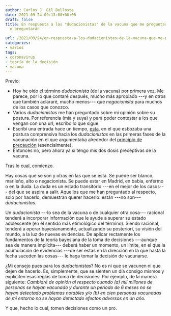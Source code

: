 ```yaml
---
author: Carlos J. Gil Bellosta
date: 2021-09-24 09:13:00+00:00
draft: false
title: En respuesta a los "dudacionistas" de la vacuna que me preguntaron, preguntan
  o preguntarán

url: /2021/09/24/en-respuesta-a-los-dudacionistas-de-la-vacuna-que-me-preguntaron-preguntan-o-preguntaran/
categories:
- varios
tags:
- coronavirus
- teoría de la decisión
- vacuna
---
```


Previo:

  * Hoy he oído el término _dudacionista_ (de la vacuna) por primera vez. Me parece, por lo que contaré después, mucho más apropiado ---y en otros que también aclararé, mucho menos--- que _negacionista_ para muchos de los casos que conozco.
  * Varios _dudacionistas_ me han preguntado sobre mi opinión sobre su postura. Por referencia (mía y suya) y para poder contestar a los que vengan con una url, escribo lo que sigue.
  * Escribí una entrada hace un tiempo, [esta](https://www.datanalytics.com/2020/12/07/en-respuesta-a-los-que-me-preguntan-si-pondre-la-vacuna/), en el que esbozaba una postura comprensiva hacia los _dudacionistas_ en las primeras fases de la vacunación en el que argumentaba alrededor del [principio de precaución](https://es.wikipedia.org/wiki/Principio_de_precauci%C3%B3n) (esencialmente).
  * Entonces no, pero ahora ya sí tengo mis dos dosis preceptivas de la vacuna.

Tras lo cual, comienzo.

Hay cosas que se son y otras en las que se está. Se puede ser blanco, marileño, alto o negacionista. Se puede estar en Madrid, en babia, enfermo o en la duda. La duda es un estado transitorio ---en el mejor de los casos--- del que se aspira a salir. Aquellos que me han preguntado al respecto, solo por hacerlo, demuestran querer hacerlo: están ---no son--- _dudacionistas_.

Un _dudacionista_ ---lo sea de la vacuna o de cualquier otra cosa--- racional tenderá a incorporar información que le ayude a superar su estado adolescente (en el sentido más etimológico del término). Siendo racional, tenderá a operar bayesianamente, actualizando su posteriori, su visión del mundo, a la luz de nuevas evidencias. De aplicar rectamente los fundamentos de la teoría bayesiana de la toma de decisiones ---aunque sea de manera implícita--- deberá haber un momento, un límite, en el que la acumulación de evidencias ---de ser estas en la dirección en la que hasta la fecha suceden las cosas--- le haga tomar la decisión de vacunarse.

¿Mi consejo pues para los _dudacionistas_? No es ni que se vacunen ni que dejen de hacerlo. Es, simplemente, que se sienten un día consigo mismos y expliciten esas reglas de toma de decisiones. Por ejemplo, de la manera siguiente: _Cambiaré de opinión al respecto cuando (a) mil millones de personas se hayan vacunado y durante un periodo de 6 meses no se hayan detectado problemas notables y/o (b) en cien personas vacunadas de mi entorno no se hayan detectado efectos adversos en un año._

Y que, hecho lo cual, tomen decisiones como un pro.

